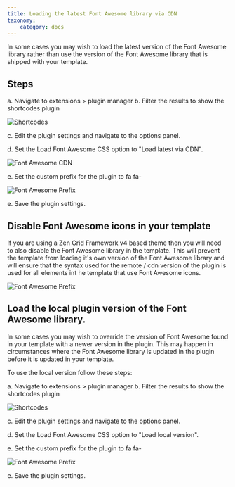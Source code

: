 ```yaml
---
title: Loading the latest Font Awesome library via CDN
taxonomy:
    category: docs
---
```


In some cases you may wish to load the latest version of the Font Awesome library rather than use the version of the Font Awesome library that is shipped with your template.

## Steps

a. Navigate to extensions > plugin manager 
b. Filter the results to show the shortcodes plugin

![Shortcodes](/images/font-awesome/shortcodes.png)

c. Edit the plugin settings and navigate to the options panel.

d. Set the Load Font Awesome CSS option to "Load latest via CDN".

![Font Awesome CDN](/images/font-awesome/latest-font-awesome-cdn.png)

e. Set the custom prefix for the plugin to fa fa-

![Font Awesome Prefix](/images/font-awesome/set-font-awesome-prefix.png)
 
e. Save the plugin settings.


## Disable Font Awesome icons in your template

If you are using a Zen Grid Framework v4 based theme then you will need to also disable the Font Awesome library in the template. This will prevent the template from loading it's own version of the Font Awesome library and will ensure that the syntax used for the remote / cdn version of the plugin is used for all elements int he template that use Font Awesome icons.

![Font Awesome Prefix](/images/font-awesome/disable-font-awesome.png)


## Load the local plugin version of the Font Awesome library.
In some cases you may wish to override the version of Font Awesome found in your template with a newer version in the plugin. This may happen in circumstances where the Font Awesome library is updated in the plugin before it is updated in your template.

To use the local version follow these steps:

a. Navigate to extensions > plugin manager 
b. Filter the results to show the shortcodes plugin

![Shortcodes](/images/font-awesome/shortcodes.png)

c. Edit the plugin settings and navigate to the options panel.

d. Set the Load Font Awesome CSS option to "Load local version".

e. Set the custom prefix for the plugin to fa fa-

![Font Awesome Prefix](/images/font-awesome/set-font-awesome-prefix.png)
 
e. Save the plugin settings.


 

